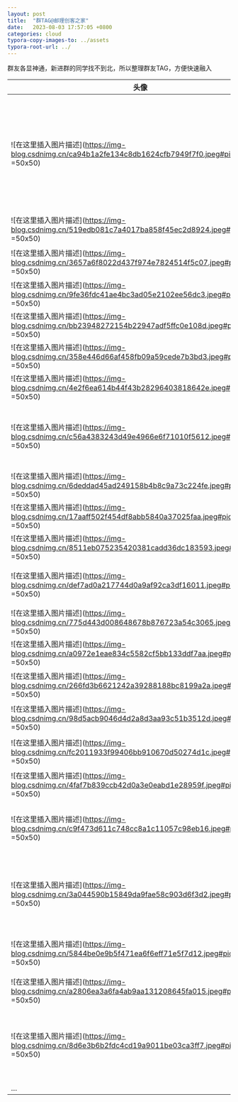```yaml
---
layout: post
title:  "群TAG@邮理创客之家"
date:   2023-08-03 17:57:05 +0800
categories: cloud
typora-copy-images-to: ../assets
typora-root-url: ../
---
```


群友各显神通，新进群的同学找不到北，所以整理群友TAG，方便快速融入

| 头像 | 群昵称 | Tag|
| ------------- |:-------------:|:-------------:|
|![在这里插入图片描述](https://img-blog.csdnimg.cn/ca94b1a2fe134c8db1624cfb7949f7f0.jpeg#pic_center =50x50)| 袁保康    |`物联网`、`Android`、`Linux`、`北京`、`打印机驱动`、`腾讯连连`、`涂鸦智能`、`阿里云`、`飞燕`、`米家`、`ESP32`、`乐鑫`、`8266`、`智能门锁`、`微微胖`、`颜值担当`
|![在这里插入图片描述](https://img-blog.csdnimg.cn/519edb081c7a4017ba858f45ec2d8924.jpeg#pic_center =50x50)| 咖啡豆    |`前端`、`JS`、`ReactNative`、`辽宁`
|![在这里插入图片描述](https://img-blog.csdnimg.cn/3657a6f8022d437f974e7824514f5c07.jpeg#pic_center =50x50)| 孚尔姆智能15019380404梁工    |`嵌入式`、`硬件`、`软件`、`江苏`、`无锡`
|![在这里插入图片描述](https://img-blog.csdnimg.cn/9fe36fdc41ae4bc3ad05e2102ee56dc3.jpeg#pic_center =50x50)| 神探钰    |`网站`、`app`、`游戏盾防御小章鱼`
|![在这里插入图片描述](https://img-blog.csdnimg.cn/bb23948272154b22947adf5ffc0e108d.jpeg#pic_center =50x50)| 百度推广朱印晶18362155303   |`百度推广`、` 酸梅汤`、` 上海`
|![在这里插入图片描述](https://img-blog.csdnimg.cn/358e446d66af458fb09a59cede7b3bd3.jpeg#pic_center =50x50)| 幸福99    |`VR`、` 珠海`
|![在这里插入图片描述](https://img-blog.csdnimg.cn/4e2f6ea614b44f43b28296403818642e.jpeg#pic_center =50x50)| A独行者13681370852    |`监控`、`中发`、`北京`、`线材`
|![在这里插入图片描述](https://img-blog.csdnimg.cn/c56a4383243d49e4966e6f71010f5612.jpeg#pic_center =50x50)| 糊涂    |`成都`、`浪潮`、`服务器`、`国产PC`、` 笔记本`、` 操作系统`、` 金山办公`、` 数据中心安全`、`单身`
|![在这里插入图片描述](https://img-blog.csdnimg.cn/6deddad45ad249158b4b8c9a73c224fe.jpeg#pic_center =50x50)| 玄月冰灵   |`*`
|![在这里插入图片描述](https://img-blog.csdnimg.cn/17aaff502f454df8abb5840a37025faa.jpeg#pic_center =50x50)| 胖司、   |`辽宁`、`iOS`、`比特币`、`加密货币`
|![在这里插入图片描述](https://img-blog.csdnimg.cn/8511eb075235420381cadd36dc183593.jpeg#pic_center =50x50)| A-赵阳   |`郑州`、`卖房`
|![在这里插入图片描述](https://img-blog.csdnimg.cn/def7ad0a217744d0a9af92ca3df16011.jpeg#pic_center =50x50)| 土星科技    |`机械工艺品`、`抖音网红`、`自学成才`、`对接高校教授`
|![在这里插入图片描述](https://img-blog.csdnimg.cn/775d443d008648678b876723a54c3065.jpeg#pic_center =50x50)| 安信可林健升13699812153  |`安信可`、`Wi-Fi模组`
|![在这里插入图片描述](https://img-blog.csdnimg.cn/a0972e1eae834c5582cf5bb133ddf7aa.jpeg#pic_center =50x50)| men |`汕头`、`玩具之乡`、`暖男`
|![在这里插入图片描述](https://img-blog.csdnimg.cn/266fd3b6621242a39288188bc8199a2a.jpeg#pic_center =50x50)| 景洁刘育洵  |`汕头`、`PCB`、`电路板`、`批量`、`玩具`
|![在这里插入图片描述](https://img-blog.csdnimg.cn/98d5acb9046d4d2a8d3aa93c51b3512d.jpeg#pic_center  =50x50)| 李丰亮   |`汕头`、`智能鼠标垫`、`求销售`、`外贸配合`
|![在这里插入图片描述](https://img-blog.csdnimg.cn/fc2011933f99406bb910670d50274d1c.jpeg#pic_center =50x50)| 芯造未来  |`物联网`、`嵌入式`、`嵌软`、`北京`、`北邮`、`接活`
|![在这里插入图片描述](https://img-blog.csdnimg.cn/4faf7b839ccb42d0a3e0eabd1e28959f.jpeg#pic_center =50x50)| 孟小虎  |`体感游戏原厂`、`求代理`、`合肥`
|![在这里插入图片描述](https://img-blog.csdnimg.cn/c9f473d611c748cc8a1c11057c98eb16.jpeg#pic_center =50x50)| 丁力  |`硬件工程师`、`硬件大佬`、`PCB`、`成都`、`原理图`、`点子大人`、`创客`、`热心市民`
|![在这里插入图片描述](https://img-blog.csdnimg.cn/3a044590b15849da9fae58c903d6f3d2.jpeg#pic_center =50x50)| 黄俊华 |`喂鱼机`、`喂鱼器`、`投食器`、`物联网`、`依华莱斯`、`珠海`、`水母`、`智能鱼缸`、`观赏鱼`、`原厂`、`欢迎代理`
|![在这里插入图片描述](https://img-blog.csdnimg.cn/5844be0e9b5f471ea6f6eff71e5f7d12.jpeg#pic_center =50x50)| ྄࿐ ེ ེℳ྄r.ℒ྄ⅈꪌ   |`机械加工厂`、`深圳`、`不胖`
|![在这里插入图片描述](https://img-blog.csdnimg.cn/a2806ea3a6fa4ab9aa131208645fa015.jpeg#pic_center =50x50)| 高端全屋智能叶晶晶18970085328  |`全屋智能`、`背景音乐`|
|![在这里插入图片描述](https://img-blog.csdnimg.cn/8d6e3b6b2fdc4cd19a9011be03ca3ff7.jpeg#pic_center =50x50)| 刘玉明13701054455  |`康特讯科技`、`网络设备`、`包厢网络问题解决方案`、`手机信号增强`、`北京`、`海淀`、`皂君庙`、`长沙`、`准土著`|
| … |…  |…|

